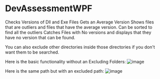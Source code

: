# DevAssessmentWPF

Checks Versions of Dll and Exe Files
Gets an Average Version Shows files that are outliers and files that have the average version.
Can be sorted to find all the outliers
Catches Files with No versions and displays that they have no version that can be found.

You can also exclude other directories inside those directories if you don't want them to be searched.

Here is the basic functionality without an Excluding Folders:
![image](https://user-images.githubusercontent.com/20579513/102485085-cd9b8100-406f-11eb-9f86-5bf5b09ecc2f.png)

Here is the same path but with an excluded path: 
![image](https://user-images.githubusercontent.com/20579513/102485138-df7d2400-406f-11eb-8172-df4e6a7a6264.png)

